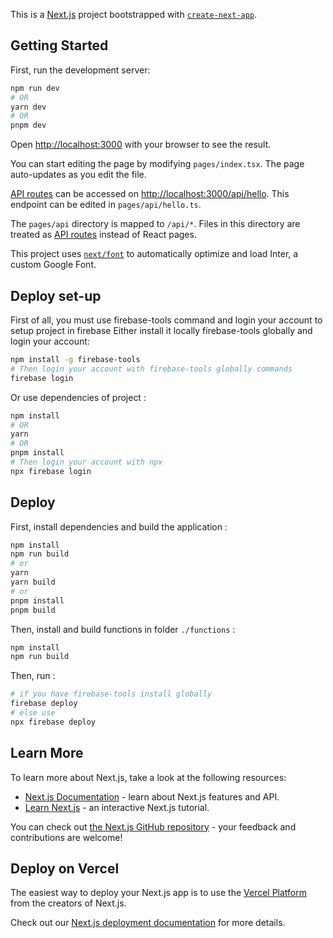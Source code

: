 This is a [Next.js](https://nextjs.org/) project bootstrapped with [`create-next-app`](https://github.com/vercel/next.js/tree/canary/packages/create-next-app).

## Getting Started

First, run the development server:

```bash
npm run dev
# OR
yarn dev
# OR
pnpm dev
```

Open [http://localhost:3000](http://localhost:3000) with your browser to see the result.

You can start editing the page by modifying `pages/index.tsx`. The page auto-updates as you edit the file.

[API routes](https://nextjs.org/docs/api-routes/introduction) can be accessed on [http://localhost:3000/api/hello](http://localhost:3000/api/hello). This endpoint can be edited in `pages/api/hello.ts`.

The `pages/api` directory is mapped to `/api/*`. Files in this directory are treated as [API routes](https://nextjs.org/docs/api-routes/introduction) instead of React pages.

This project uses [`next/font`](https://nextjs.org/docs/basic-features/font-optimization) to automatically optimize and load Inter, a custom Google Font.

## Deploy set-up

First of all, you must use firebase-tools command and login your account to setup project in firebase
Either install it locally firebase-tools globally and login your account:

```bash
npm install -g firebase-tools
# Then login your account with firebase-tools globally commands
firebase login
```

Or use dependencies of project :

```bash
npm install
# OR
yarn
# OR
pnpm install
# Then login your account with npx
npx firebase login
```

## Deploy

First, install dependencies and build the application :

```bash
npm install
npm run build
# or
yarn
yarn build
# or
pnpm install
pnpm build
```

Then, install and build functions in folder `./functions` :

```bash
npm install
npm run build
```

Then, run :

```bash
# if you have firebase-tools install globally
firebase deploy
# else use
npx firebase deploy
```

## Learn More

To learn more about Next.js, take a look at the following resources:

-   [Next.js Documentation](https://nextjs.org/docs) - learn about Next.js features and API.
-   [Learn Next.js](https://nextjs.org/learn) - an interactive Next.js tutorial.

You can check out [the Next.js GitHub repository](https://github.com/vercel/next.js/) - your feedback and contributions are welcome!

## Deploy on Vercel

The easiest way to deploy your Next.js app is to use the [Vercel Platform](https://vercel.com/new?utm_medium=default-template&filter=next.js&utm_source=create-next-app&utm_campaign=create-next-app-readme) from the creators of Next.js.

Check out our [Next.js deployment documentation](https://nextjs.org/docs/deployment) for more details.
